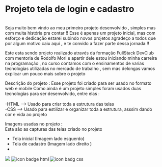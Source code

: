 <h1>Projeto tela de login e cadastro </h1>
<br>
Seja muito bem vindo ao meu primeiro projeto desenvolvido , simples mas com muita história pra contar !!
Esse é apenas um projeto inicial, mas com esforço e dedicação estarei subindo novos projetos
agradeço a todos que por algum motivo caiu aqui , e te convido a fazer parte dessa jornada !!

Este esta sendo projeto realizado através da formação FullStack DevClub com mentoria de Rodolfo Mori
e apartir dele estou iniciando minha carreira na programação , no curso contamos com o ensinamentos de varias
tecnologias utilizadas no mercado de trabalho , sem mas delongas vamos explicar um pouco mais sobre o projeto
<br>

<p> Descrição do projeto :
Esse projeto foi criado para ser usado no formato web e mobile 
Como ainda é um projeto simples foram usados duas tecnologias para ser desenvolvido,
entre elas :
 <br>
 <br>
-HTML --> Usado para criar toda a estrutura das telas
 <br>
-CSS --> Usado para estilizar e organizar toda a estrutura, asssim dando cor e vida ao projeto 
 
Imagens usadas no projeto :
<br>
Esta são as capturas das telas criado no projeto 
- Tela inicial (Imagem lado esquerdo)
- Tela de cadastro  (Imagem lado direito )
- 
<img src="https://github.com/AyslanDiass/Projeto-tela-login/blob/main/Imagens/Captura%20de%20tela%202024-01-17%20232737.png?raw=true"/>

<img src="https://img.shields.io/badge/HTML5-E34F26?style=for-the-badge&logo=html5&logoColor=white" alt="icon badge html" > 

<img src="https://img.shields.io/badge/CSS3-1572B6?style=for-the-badge&logo=css3&logoColor=white" alt="icon badg css" >
